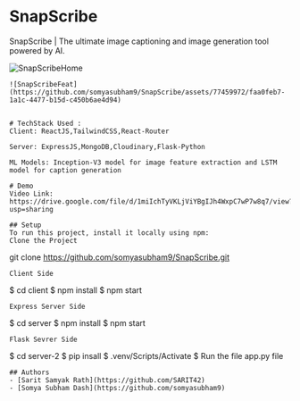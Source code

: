 # SnapScribe
SnapScribe | The ultimate image captioning and image generation tool powered by AI.


![SnapScribeHome](https://github.com/somyasubham9/SnapScribe/assets/77459972/e43da0e3-7401-4582-b4d5-f4ff0873881c)
```
![SnapScribeFeat](https://github.com/somyasubham9/SnapScribe/assets/77459972/faa0feb7-1a1c-4477-b15d-c450b6ae4d94)


# TechStack Used :
Client: ReactJS,TailwindCSS,React-Router

Server: ExpressJS,MongoDB,Cloudinary,Flask-Python

ML Models: Inception-V3 model for image feature extraction and LSTM model for caption generation

# Demo
Video Link: https://drive.google.com/file/d/1miIchTyVKLjViYBgIJh4WxpC7wP7w8q7/view?usp=sharing

## Setup
To run this project, install it locally using npm:
Clone the Project
```
git clone https://github.com/somyasubham9/SnapScribe.git
```
Client Side
```
$ cd client
$ npm install
$ npm start
```
Express Server Side 
```
$ cd server
$ npm install
$ npm start
```
Flask Sevrer Side
```
$ cd server-2
$ pip insall
$ .venv/Scripts/Activate
$ Run the file app.py file
```
## Authors
- [Sarit Samyak Rath](https://github.com/SARIT42)
- [Somya Subham Dash](https://github.com/somyasubham9)
